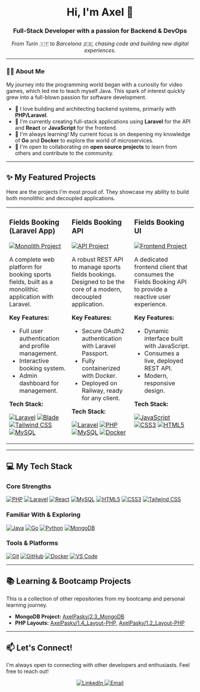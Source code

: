 <div align="center">
  <h1 align="center">Hi, I'm Axel 👋</h1>
  <h3 align="center">Full-Stack Developer with a passion for Backend & DevOps</h3>
  <p align="center">
    <em>From Turin 🇮🇹 to Barcelona 🇪🇸, chasing code and building new digital experiences.</em>
  </p>
</div>

---

### 👨‍💻 About Me

My journey into the programming world began with a curiosity for video games, which led me to teach myself Java. This spark of interest quickly grew into a full-blown passion for software development.

- 🚀 I love building and architecting backend systems, primarily with **PHP/Laravel**.
- 🔭 I'm currently creating full-stack applications using **Laravel** for the API and **React** or **JavaScript** for the frontend.
- 🌱 I'm always learning! My current focus is on deepening my knowledge of **Go** and **Docker** to explore the world of microservices.
- 🤝 I'm open to collaborating on **open source projects** to learn from others and contribute to the community.

---

## ✨ My Featured Projects

Here are the projects I'm most proud of. They showcase my ability to build both monolithic and decoupled applications.

<table width="100%">
<tr>
<td width="33%" valign="top">

### Fields Booking (Laravel App)
[![Monolith Project](https://img.shields.io/badge/Type-Monolith-blue?style=for-the-badge)](https://github.com/AxelPasky/field-booking-laravel)

A complete web platform for booking sports fields, built as a monolithic application with Laravel.

**Key Features:**
- Full user authentication and profile management.
- Interactive booking system.
- Admin dashboard for management.

**Tech Stack:**
<p>
  <a href="https://laravel.com/" target="_blank"><img src="https://img.shields.io/badge/Laravel-FF2D20?style=for-the-badge&logo=laravel&logoColor=white" alt="Laravel"/></a>
  <a href="https://laravel.com/docs/blade" target="_blank"><img src="https://img.shields.io/badge/Blade-F7523F?style=for-the-badge&logo=laravel&logoColor=white" alt="Blade"/></a>
  <a href="https://tailwindcss.com/" target="_blank"><img src="https://img.shields.io/badge/Tailwind_CSS-38B2AC?style=for-the-badge&logo=tailwind-css&logoColor=white" alt="Tailwind CSS"/></a>
  <a href="https://www.mysql.com/" target="_blank"><img src="https://img.shields.io/badge/MySQL-4479A1?style=for-the-badge&logo=mysql&logoColor=white" alt="MySQL"/></a>
</p>

</td>
<td width="33%" valign="top">

### Fields Booking API
[![API Project](https://img.shields.io/badge/Type-API-yellow?style=for-the-badge)](https://github.com/AxelPasky/field-booking-api)

A robust REST API to manage sports fields bookings. Designed to be the core of a modern, decoupled application.

**Key Features:**
- Secure OAuth2 authentication with Laravel Passport.
- Fully containerized with Docker.
- Deployed on Railway, ready for any client.

**Tech Stack:**
<p>
  <a href="https://laravel.com/" target="_blank"><img src="https://img.shields.io/badge/Laravel-FF2D20?style=for-the-badge&logo=laravel&logoColor=white" alt="Laravel"/></a>
  <a href="https://www.php.net/" target="_blank"><img src="https://img.shields.io/badge/PHP-777BB4?style=for-the-badge&logo=php&logoColor=white" alt="PHP"/></a>
  <a href="https://www.mysql.com/" target="_blank"><img src="https://img.shields.io/badge/MySQL-4479A1?style=for-the-badge&logo=mysql&logoColor=white" alt="MySQL"/></a>
  <a href="https://www.docker.com/" target="_blank"><img src="https://img.shields.io/badge/Docker-2496ED?style=for-the-badge&logo=docker&logoColor=white" alt="Docker"/></a>
</p>

</td>
<td width="33%" valign="top">

### Fields Booking UI
[![Frontend Project](https://img.shields.io/badge/Type-Frontend-green?style=for-the-badge)](https://github.com/AxelPasky/field-booking-ui)

A dedicated frontend client that consumes the Fields Booking API to provide a reactive user experience.

**Key Features:**
- Dynamic interface built with JavaScript.
- Consumes a live, deployed REST API.
- Modern, responsive design.

**Tech Stack:**
<p>
  <a href="https://developer.mozilla.org/en-US/docs/Web/JavaScript" target="_blank"><img src="https://img.shields.io/badge/JavaScript-F7DF1E?style=for-the-badge&logo=javascript&logoColor=black" alt="JavaScript"/></a>
  <a href="https://developer.mozilla.org/en-US/docs/Web/CSS" target="_blank"><img src="https://img.shields.io/badge/CSS3-1572B6?style=for-the-badge&logo=css3&logoColor=white" alt="CSS3"/></a>
  <a href="https://developer.mozilla.org/en-US/docs/Web/Guide/HTML/HTML5" target="_blank"><img src="https://img.shields.io/badge/HTML5-E34F26?style=for-the-badge&logo=html5&logoColor=white" alt="HTML5"/></a>
</p>

</td>
</tr>
</table>

---

## 💻 My Tech Stack

### Core Strengths
<p>
  <a href="https://www.php.net/" target="_blank"><img src="https://img.shields.io/badge/PHP-777BB4?style=for-the-badge&logo=php&logoColor=white" alt="PHP"/></a>
  <a href="https://laravel.com/" target="_blank"><img src="https://img.shields.io/badge/Laravel-FF2D20?style=for-the-badge&logo=laravel&logoColor=white" alt="Laravel"/></a>
  <a href="https://react.dev/" target="_blank"><img src="https://img.shields.io/badge/React-61DAFB?style=for-the-badge&logo=react&logoColor=black" alt="React"/></a>
  <a href="https://www.mysql.com/" target="_blank"><img src="https://img.shields.io/badge/MySQL-4479A1?style=for-the-badge&logo=mysql&logoColor=white" alt="MySQL"/></a>
  <a href="https://developer.mozilla.org/en-US/docs/Web/Guide/HTML/HTML5" target="_blank"><img src="https://img.shields.io/badge/HTML5-E34F26?style=for-the-badge&logo=html5&logoColor=white" alt="HTML5"/></a>
  <a href="https://developer.mozilla.org/en-US/docs/Web/CSS" target="_blank"><img src="https://img.shields.io/badge/CSS3-1572B6?style=for-the-badge&logo=css3&logoColor=white" alt="CSS3"/></a>
  <a href="https://tailwindcss.com/" target="_blank"><img src="https://img.shields.io/badge/Tailwind_CSS-38B2AC?style=for-the-badge&logo=tailwind-css&logoColor=white" alt="Tailwind CSS"/></a>
</p>

### Familiar With & Exploring
<p>
  <a href="https://www.java.com/" target="_blank"><img src="https://img.shields.io/badge/Java-ED8B00?style=for-the-badge&logo=openjdk&logoColor=white" alt="Java"/></a>
  <a href="https://go.dev/" target="_blank"><img src="https://img.shields.io/badge/Go-00ADD8?style=for-the-badge&logo=go&logoColor=white" alt="Go"/></a>
  <a href="https://www.python.org/" target="_blank"><img src="https://img.shields.io/badge/Python-3776AB?style=for-the-badge&logo=python&logoColor=white" alt="Python"/></a>
  <a href="https://www.mongodb.com/" target="_blank"><img src="https://img.shields.io/badge/MongoDB-47A248?style=for-the-badge&logo=mongodb&logoColor=white" alt="MongoDB"/></a>
</p>

### Tools & Platforms
<p>
  <a href="https://git-scm.com/" target="_blank"><img src="https://img.shields.io/badge/Git-F05032?style=for-the-badge&logo=git&logoColor=white" alt="Git"/></a>
  <a href="https://github.com/" target="_blank"><img src="https://img.shields.io/badge/GitHub-181717?style=for-the-badge&logo=github&logoColor=white" alt="GitHub"/></a>
  <a href="https://www.docker.com/" target="_blank"><img src="https://img.shields.io/badge/Docker-2496ED?style=for-the-badge&logo=docker&logoColor=white" alt="Docker"/></a>
  <a href="https://code.visualstudio.com/" target="_blank"><img src="https://img.shields.io/badge/VS_Code-007ACC?style=for-the-badge&logo=visual-studio-code&logoColor=white" alt="VS Code"/></a>
</p>

---

## 📚 Learning & Bootcamp Projects

This is a collection of other repositories from my bootcamp and personal learning journey.

- **MongoDB Project:** [AxelPasky/2.3_MongoDB](https://github.com/AxelPasky/2.3_MongoDB)
- **PHP Layouts:** [AxelPasky/1.4_Layout-PHP](https://github.com/AxelPasky/1.4_Layout-PHP), [AxelPasky/1.2_Layout-PHP](https://github.com/AxelPasky/1.2_Layout-PHP)
<!-- Add other repositories here -->

---

## 📫 Let's Connect!

I'm always open to connecting with other developers and enthusiasts. Feel free to reach out!

<p align="center">
  <a href="https://www.linkedin.com/in/alex-pasquero/">
    <img src="https://img.shields.io/badge/LinkedIn-0077B5?style=for-the-badge&logo=linkedin&logoColor=white" alt="LinkedIn"/>
  </a>
  <a href="mailto:alexpasquerojob@gmail.com">
    <img src="https://img.shields.io/badge/Email-D14836?style=for-the-badge&logo=gmail&logoColor=white" alt="Email"/>
  </a>
</p>
